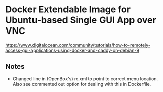 # Docker Extendable Image for Ubuntu-based Single GUI App over VNC

https://www.digitalocean.com/community/tutorials/how-to-remotely-access-gui-applications-using-docker-and-caddy-on-debian-9



## Notes

* Changed line in (OpenBox's) rc.xml to point to correct menu location. Also see commented
out option for dealing with this in Dockerfile.


